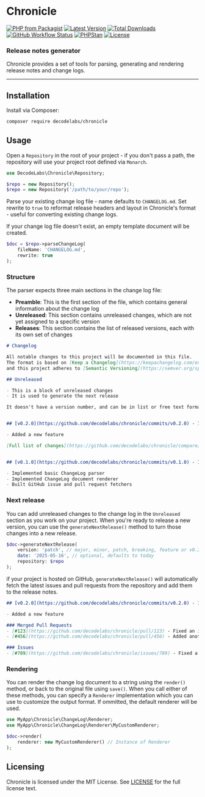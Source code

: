 # Chronicle

[![PHP from Packagist](https://img.shields.io/packagist/php-v/decodelabs/chronicle?style=flat)](https://packagist.org/packages/decodelabs/chronicle)
[![Latest Version](https://img.shields.io/packagist/v/decodelabs/chronicle.svg?style=flat)](https://packagist.org/packages/decodelabs/chronicle)
[![Total Downloads](https://img.shields.io/packagist/dt/decodelabs/chronicle.svg?style=flat)](https://packagist.org/packages/decodelabs/chronicle)
[![GitHub Workflow Status](https://img.shields.io/github/actions/workflow/status/decodelabs/chronicle/integrate.yml?branch=develop)](https://github.com/decodelabs/chronicle/actions/workflows/integrate.yml)
[![PHPStan](https://img.shields.io/badge/PHPStan-enabled-44CC11.svg?longCache=true&style=flat)](https://github.com/phpstan/phpstan)
[![License](https://img.shields.io/packagist/l/decodelabs/chronicle?style=flat)](https://packagist.org/packages/decodelabs/chronicle)

### Release notes generator

Chronicle provides a set of tools for parsing, generating and rendering release notes and change logs.

---

## Installation

Install via Composer:

```bash
composer require decodelabs/chronicle
```

## Usage

Open a `Repository` in the root of your project - if you don't pass a path, the repository will use your project root defined via `Monarch`.

```php
use DecodeLabs\Chronicle\Repository;

$repo = new Repository();
$repo = new Repository('/path/to/your/repo');
```

Parse your existing change log file - name defaults to `CHANGELOG.md`. Set rewrite to `true` to reformat release headers and layout in Chronicle's format - useful for converting existing change logs.

If your change log file doesn't exist, an empty template document will be created.

```php
$doc = $repo->parseChangeLog(
    fileName: 'CHANGELOG.md',
    rewrite: true
);
```

### Structure

The parser expects three main sections in the change log file:

- **Preamble**: This is the first section of the file, which contains general information about the change log
- **Unreleased**: This section contains unreleased changes, which are not yet assigned to a specific version
- **Releases**: This section contains the list of released versions, each with its own set of changes

```markdown
# Changelog

All notable changes to this project will be documented in this file.
The format is based on [Keep a Changelog](https://keepachangelog.com/en/1.0.0/),
and this project adheres to [Semantic Versioning](https://semver.org/spec/v2.0.0.html).

## Unreleased

- This is a block of unreleased changes
- It is used to generate the next release

It doesn't have a version number, and can be in list or free text format. It just requires an "Unreleased" header.


## [v0.2.0](https://github.com/decodelabs/chronicle/commits/v0.2.0) - 16th May 2025

- Added a new feature

[Full list of changes](https://github.com/decodelabs/chronicle/compare/v0.1.0...v0.2.0)


## [v0.1.0](https://github.com/decodelabs/chronicle/commits/v0.1.0) - 15th May 2025

- Implemented basic ChangeLog parser
- Implemented ChangeLog document renderer
- Built GitHub issue and pull request fetchers
```

### Next release

You can add unreleased changes to the change log in the `Unreleased` section as you work on your project. When you're ready to release a new version, you can use the `generateNextRelease()` method to turn those changes into a new release.

```php
$doc->generateNextRelease(
    version: 'patch', // major, minor, patch, breaking, feature or v0.2.0
    date: '2025-05-16', // optional, defaults to today
    repository: $repo
);
```

if your project is hosted on GitHub, `generateNextRelease()` will automatically fetch the latest issues and pull requests from the repository and add them to the release notes.

```markdown
## [v0.2.0](https://github.com/decodelabs/chronicle/commits/v0.2.0) - 16th May 2025

- Added a new feature

### Merged Pull Requests
- [#123](https://github.com/decodelabs/chronicle/pull/123) - Fixed an issue
- [#456](https://github.com/decodelabs/chronicle/pull/456) - Added another new feature

### Issues
- [#789](https://github.com/decodelabs/chronicle/issues/789) - Fixed a bug
```

### Rendering

You can render the change log document to a string using the `render()` method, or back to the original file using `save()`. When you call either of these methods, you can specify a `Renderer` implementation which you can use to customize the output format. If ommitted, the default renderer will be used.

```php
use MyApp\Chronicle\ChangeLog\Renderer;
use MyApp\Chronicle\ChangeLog\Renderer\MyCustomRenderer;

$doc->render(
    renderer: new MyCustomRenderer() // Instance of Renderer
);
```


## Licensing

Chronicle is licensed under the MIT License. See [LICENSE](./LICENSE) for the full license text.
